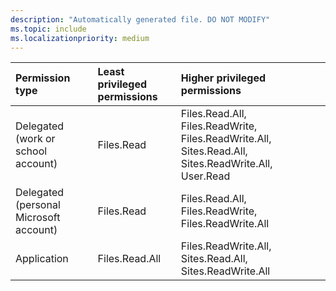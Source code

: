 ```yaml
---
description: "Automatically generated file. DO NOT MODIFY"
ms.topic: include
ms.localizationpriority: medium
---
```


|Permission type|Least privileged permissions|Higher privileged permissions|
|:---|:---|:---|
|Delegated (work or school account)|Files.Read|Files.Read.All, Files.ReadWrite, Files.ReadWrite.All, Sites.Read.All, Sites.ReadWrite.All, User.Read|
|Delegated (personal Microsoft account)|Files.Read|Files.Read.All, Files.ReadWrite, Files.ReadWrite.All|
|Application|Files.Read.All|Files.ReadWrite.All, Sites.Read.All, Sites.ReadWrite.All|


